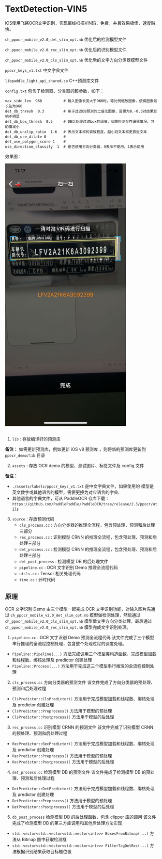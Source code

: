 # TextDetection-VIN5

iOS使用飞桨OCR文字识别，实现离线扫描VIN码，免费，并且效果极佳，速度贼快。


`ch_ppocr_mobile_v2.0_det_slim_opt.nb`           优化后的检测模型文件

`ch_ppocr_mobile_v2.0_rec_slim_opt.nb`          优化后的识别模型文件

`ch_ppocr_mobile_v2.0_cls_slim_opt.nb`           优化后的文字方向分类器模型文件

`ppocr_keys_v1.txt`                              中文字典文件

`libpaddle_light_api_shared.so`                  C++预测库文件

`config.txt` 包含了检测器、分类器的超参数，如下：

```shell
max_side_len  960          # 输入图像长宽大于960时，等比例缩放图像，使得图像最长边为960
det_db_thresh  0.3         # 用于过滤DB预测的二值化图像，设置为0.-0.3对结果影响不明显
det_db_box_thresh  0.5     # DB后处理过滤box的阈值，如果检测存在漏框情况，可酌情减小
det_db_unclip_ratio  1.6   # 表示文本框的紧致程度，越小则文本框更靠近文本
det_db_use_dilate 0        # 
det_use_polygon_score 1    # 
use_direction_classify  1  # 是否使用方向分类器，0表示不使用，1表示使用
```

效果图：

![](https://github.com/TheLittleBoy/TextDetection-VIN5/blob/main/1.jpg)

##

1. `lib` : 存放编译好的预测库

**备注：**
  如需更新预测库，例如更新 iOS v8 预测库 ，则将新的预测库更新到 `ppocr_demo/lib` 目录

2. `assets` : 存放 OCR demo 的模型、测试图片、标签文件及 config 文件

**备注：**

 - `./assets/labels/ppocr_keys_v1.txt` 是中文字典文件，如果使用的 模型是英文数字或其他语言的模型，需要更换为对应语言的字典.
 - 其他语言的字典文件，可从 PaddleOCR 仓库下载：`https://github.com/PaddlePaddle/PaddleOCR/tree/release/2.3/ppocr/utils`

3. `source` :  存放预测代码
    - `cls_process.cc` :  方向分类器的推理全流程，包含预处理、预测和后处理三部分
    - `rec_process.cc` :  识别模型 CRNN 的推理全流程，包含预处理、预测和后处理三部分
    - `det_process.cc` :  检测模型 CRNN 的推理全流程，包含预处理、预测和后处理三部分
    - `det_post_process` :  检测模型 DB 的后处理文件
    - `pipeline.cc` :  OCR 文字识别 Demo 推理全流程代码
    - `utils.cc` :  Tensor 相关处理代码
    - `time.cc` :  计时代码

## 原理

OCR 文字识别 Demo 由三个模型一起完成 OCR 文字识别功能，对输入图片先通过 `ch_ppocr_mobile_v2.0_det_slim_opt.nb` 模型做检测处理，然后通过 `ch_ppocr_mobile_v2.0_cls_slim_opt.nb` 模型做文字方向分类处理，最后通过 `ch_ppocr_mobile_v2.0_rec_slim_opt.nb` 模型完成文字识别处理。

1. `pipeline.cc` : OCR 文字识别 Demo 预测全流程代码
  该文件完成了三个模型串行推理的全流程控制处理，包含整个处理过程的调度处理。

  - `Pipeline::Pipeline(...)` 方法完成调用三个模型类构造函数，完成模型加载和线程数、绑核处理及 predictor 创建处理
  - `Pipeline::Process(...)` 方法用于完成这三个模型串行推理的全流程控制处理
  
2. `cls_process.cc` 方向分类器的预测文件
  该文件完成了方向分类器的预处理、预测和后处理过程

  - `ClsPredictor::ClsPredictor()`  方法用于完成模型加载和线程数、绑核处理及 predictor 创建处理
  - `ClsPredictor::Preprocess()` 方法用于模型的预处理
  - `ClsPredictor::Postprocess()` 方法用于模型的后处理

3. `rec_process.cc` 识别模型 CRNN 的预测文件
  该文件完成了识别模型 CRNN 的预处理、预测和后处理过程

  - `RecPredictor::RecPredictor()`  方法用于完成模型加载和线程数、绑核处理及 predictor 创建处理
  - `RecPredictor::Preprocess()` 方法用于模型的预处理
  - `RecPredictor::Postprocess()` 方法用于模型的后处理

4. `det_process.cc` 检测模型 DB 的预测文件
  该文件完成了检测模型 DB 的预处理、预测和后处理过程

  - `DetPredictor::DetPredictor()`  方法用于完成模型加载和线程数、绑核处理及 predictor 创建处理
  - `DetPredictor::Preprocess()` 方法用于模型的预处理
  - `DetPredictor::Postprocess()` 方法用于模型的后处理

5. `db_post_process` 检测模型 DB 的后处理函数，包含 clipper 库的调用
  该文件完成了检测模型 DB 的第三方库调用和其他后处理方法实现

  - `std::vector<std::vector<std::vector<int>>> BoxesFromBitmap(...)` 方法从 Bitmap 图中获取检测框
  - `std::vector<std::vector<std::vector<int>>> FilterTagDetRes(...)` 方法根据识别结果获取目标框位置
 
 
